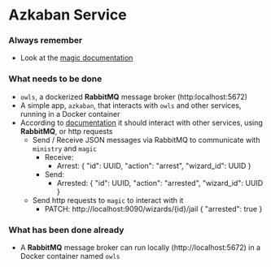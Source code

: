 # Azkaban Service

### Always remember
 - Look at the [magic documentation](https://github.com/rbobillo/OnDiraitDeLaMagie/blob/master/documentation/On%20Dirait%20De%20La%20Magie%20-%20magic.pdf)

### What needs to be done
 - `owls`, a dockerized **RabbitMQ** message broker (http:localhost:5672)
 - A simple app, `azkaban`, that interacts with `owls` and other services, running in a Docker container
 - According to [documentation](https://github.com/rbobillo/OnDiraitDeLaMagie/blob/master/documentation/On%20Dirait%20De%20La%20Magie%20-%20azkaban.pdf) it should interact with other services, using **RabbitMQ**, or http requests
   - Send / Receive JSON messages via RabbitMQ to communicate with `ministry` and `magic`
     - Receive:
       - Arrest: { "id": UUID, "action": "arrest", "wizard_id": UUID }
     - Send:
       - Arrested: { "id": UUID, "action": "arrested", "wizard_id": UUID }
   - Send http requests to `magic` to interact with it
       - PATCH: http://localhost:9090/wizards/{id}/jail { "arrested": true }

### What has been done already
 - A **RabbitMQ** message broker can run locally (http://localhost:5672) in a Docker container named `owls`
